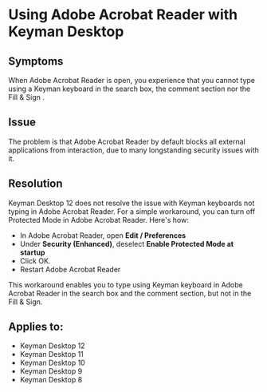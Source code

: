 # Using Adobe Acrobat Reader with Keyman Desktop

## Symptoms
When Adobe Acrobat Reader is open, you experience that you cannot type using a Keyman keyboard in the search box, the comment section nor the Fill & Sign .

## Issue
The problem is that Adobe Acrobat Reader by default blocks all external applications from interaction, due to many longstanding security issues with it.

## Resolution

Keyman Desktop 12 does not resolve the issue with Keyman keyboards not typing in Adobe Acrobat Reader. For a simple workaround, you can turn off Protected Mode in Adobe Acrobat Reader. Here's how:

- In Adobe Acrobat Reader, open **Edit / Preferences**
- Under **Security (Enhanced)**, deselect **Enable Protected Mode at startup**
- Click OK.
- Restart Adobe Acrobat Reader

This workaround enables you to type using Keyman keyboard in Adobe Acrobat Reader in the search box and the comment section, but not in the Fill & Sign.

## Applies to:
* Keyman Desktop 12
* Keyman Desktop 11
* Keyman Desktop 10
* Keyman Desktop 9
* Keyman Desktop 8